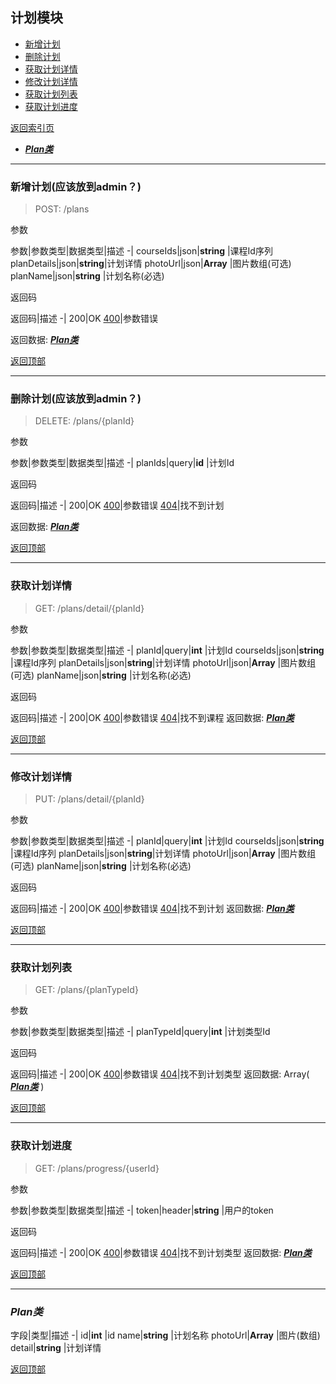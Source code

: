 ## 计划模块

- [新增计划](#plans_{courseIds}_{courseDetails}_post)
- [删除计划](#plans_{planId}_delete)
- [获取计划详情](#plans_detail_{planId}_get)
- [修改计划详情](#plans_detail_{planId}_put)
- [获取计划列表](#plans_{planTypeId}_get)
- [获取计划进度](#plans_progress_{userId}_get)


[返回索引页](index.md.html)


- [***Plan类***](#class_plan)



<a id="plans_{courseIds}_{courseDetails}_post"></a>

---

### 新增计划(应该放到admin？)
>POST: /plans

参数

参数|参数类型|数据类型|描述
-|
courseIds|json|**string** |课程Id序列
planDetails|json|**string**|计划详情
photoUrl|json|**Array** |图片数组(可选)
planName|json|**string** |计划名称(必选)

返回码

返回码|描述
-|
200|OK
[400](#index.md.html#400)|参数错误

返回数据: [***Plan类***](#class_plan)

[返回顶部](#)


<a id="plans_{planId}_delete"></a>

---

### 删除计划(应该放到admin？)
>DELETE: /plans/{planId}

参数

参数|参数类型|数据类型|描述
-|
planIds|query|**id** |计划Id

返回码

返回码|描述
-|
200|OK
[400](#index.md.html#400)|参数错误
[404](#index.md.html#404)|找不到计划

返回数据: [***Plan类***](#class_plan)

[返回顶部](#)



<a id="plans_detail_{planId}_get"></a>

---

### 获取计划详情
>GET: /plans/detail/{planId}

参数

参数|参数类型|数据类型|描述
-|
planId|query|**int** |计划Id
courseIds|json|**string** |课程Id序列
planDetails|json|**string**|计划详情
photoUrl|json|**Array** |图片数组(可选)
planName|json|**string** |计划名称(必选)


返回码

返回码|描述
-|
200|OK
[400](#index.md.html#400)|参数错误
[404](#index.md.html#404)|找不到课程
返回数据:  [***Plan类***](#class_plan)

[返回顶部](#)



<a id="plans_detail_{planId}_put"></a>

---

### 修改计划详情
>PUT: /plans/detail/{planId}

参数

参数|参数类型|数据类型|描述
-|
planId|query|**int** |计划Id
courseIds|json|**string** |课程Id序列
planDetails|json|**string**|计划详情
photoUrl|json|**Array** |图片数组(可选)
planName|json|**string** |计划名称(必选)


返回码

返回码|描述
-|
200|OK
[400](#index.md.html#400)|参数错误
[404](#index.md.html#404)|找不到计划
返回数据:  [***Plan类***](#class_plan)

[返回顶部](#)

<a id="plans_{planTypeId}_get"></a>

---

### 获取计划列表
>GET: /plans/{planTypeId}

参数

参数|参数类型|数据类型|描述
-|
planTypeId|query|**int** |计划类型Id



返回码

返回码|描述
-|
200|OK
[400](#index.md.html#400)|参数错误
[404](#index.md.html#404)|找不到计划类型
返回数据:  Array( [***Plan类***](#class_plan) )

[返回顶部](#)


<a id="plans_progress_{userId}_get"></a>

---

### 获取计划进度
>GET: /plans/progress/{userId}

参数

参数|参数类型|数据类型|描述
-|
token|header|**string** |用户的token



返回码

返回码|描述
-|
200|OK
[400](#index.md.html#400)|参数错误
[404](#index.md.html#404)|找不到计划类型
返回数据:  [***Plan类***](#class_plan)

[返回顶部](#)


<a id="class_project"></a>

---

### ***Plan类***


字段|类型|描述
-|
id|**int** |id
name|**string** |计划名称
photoUrl|**Array** |图片(数组)
detail|**string** |计划详情

[返回顶部](#)
